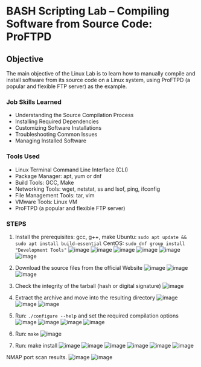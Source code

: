 # BASH Scripting Lab – Compiling Software from Source Code: ProFTPD

## Objective

The main objective of the Linux Lab is to learn how to manually compile and install software from its source code on a Linux system, using ProFTPD (a popular and flexible FTP server) as the example.

### Job Skills Learned

- Understanding the Source Compilation Process
- Installing Required Dependencies
- Customizing Software Installations
- Troubleshooting Common Issues
- Managing Installed Software


### Tools Used

- Linux Terminal Command Line Interface (CLI)
- Package Manager: apt, yum or dnf
- Build Tools: GCC, Make
- Networking Tools: wget, netstat, ss and lsof, ping, ifconfig
- File Management Tools: tar, vim
- VMware Tools: Linux VM
- ProFTPD (a popular and flexible FTP server)



### STEPS


1. Install the prerequisites: gcc, g++, make
Ubuntu: `sudo apt update && sudo apt install build-essential` CentOS: `sudo dnf group install "Development Tools"`
![image](https://github.com/user-attachments/assets/2e2f672f-d85e-40ff-9138-25727dfbd5b6)
![image](https://github.com/user-attachments/assets/ad388899-b561-458e-a6e1-14cd7d29eeb7)
![image](https://github.com/user-attachments/assets/a5f57c3e-15bb-4d1b-8d8a-181a64da9af1)
![image](https://github.com/user-attachments/assets/b5ed2d8a-a790-4954-828f-1d12a51e31db)
![image](https://github.com/user-attachments/assets/6ce905e2-d044-4ab7-ab99-5be537444e59)
![image](https://github.com/user-attachments/assets/32b7df6f-3f81-4e88-bd48-3daf962e73df)


2. Download the source files from the official Website
![image](https://github.com/user-attachments/assets/c620e214-725d-45b8-8069-90568de36e31)
![image](https://github.com/user-attachments/assets/98a73a89-802b-4697-93e6-9d3619009efd)
![image](https://github.com/user-attachments/assets/de23d774-5ee0-48e5-b146-b7d53719a2ba)
 
 
3. Check the integrity of the tarball (hash or digital signature)
![image](https://github.com/user-attachments/assets/0b51edff-f20f-4dbb-98a5-ea1d6488774c)
 

4. Extract the archive and move into the resulting directory
![image](https://github.com/user-attachments/assets/41102e65-c598-4119-864d-2a2d9a4d22ac)
![image](https://github.com/user-attachments/assets/8db4fc64-6233-4395-ace2-89e4b841d6e9)
![image](https://github.com/user-attachments/assets/07d68f02-d118-47ce-a3de-2163d4f05874)
 
 
 


5. Run: `./configure --help` and set the required compilation options
![image](https://github.com/user-attachments/assets/91612817-0771-440c-9a71-fe01cee1d703)
![image](https://github.com/user-attachments/assets/ae473af0-ed58-4a15-960c-fe5b3969d807)
![image](https://github.com/user-attachments/assets/4321da7b-210f-4852-9a49-844c85c87bb7)
![image](https://github.com/user-attachments/assets/fd82b736-c350-497d-8487-7cd17c88ab9b)
 


6. Run: `make`
![image](https://github.com/user-attachments/assets/702407db-cca6-4b05-a36c-d4414dfd3eed)
 

7. Run: make install
![image](https://github.com/user-attachments/assets/21fd889f-3298-4616-a8d3-44310f7200ee)
![image](https://github.com/user-attachments/assets/4d9fe97e-dead-41f6-8561-ba1bf2cada46)
![image](https://github.com/user-attachments/assets/ae1f943c-a5b3-4c06-85b6-d81cf0e4acaa)
![image](https://github.com/user-attachments/assets/f4ca07c7-8314-459c-8023-f48c7203285d)
![image](https://github.com/user-attachments/assets/fcb8d053-e142-4579-ba9f-cb440bae8cbe)
![image](https://github.com/user-attachments/assets/68ee38e4-76f8-47e4-9ed8-83028075c365)
 
 
NMAP port scan results.
![image](https://github.com/user-attachments/assets/93927eaf-d7aa-4057-8391-8aa36f19f3a3)
![image](https://github.com/user-attachments/assets/e59651e4-76ab-436c-9743-301972c21f1c)
 
 
